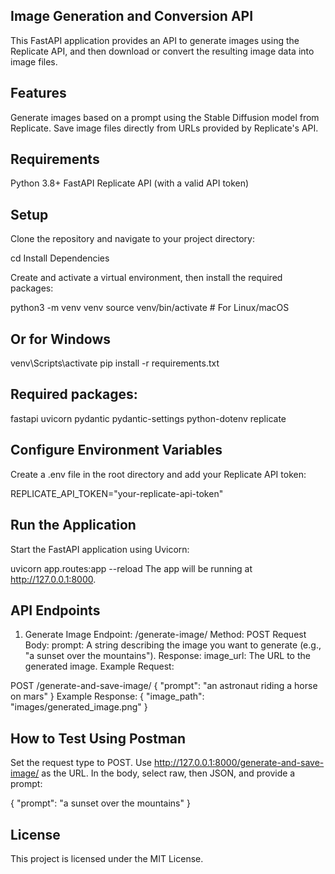 ## Image Generation and Conversion API
This FastAPI application provides an API to generate images using the Replicate API, and then download or convert the resulting image data into image files.

## Features
Generate images based on a prompt using the Stable Diffusion model from Replicate.
Save image files directly from URLs provided by Replicate's API.

## Requirements
Python 3.8+
FastAPI
Replicate API (with a valid API token)

## Setup
Clone the repository and navigate to your project directory:

cd <project-directory>
Install Dependencies

Create and activate a virtual environment, then install the required packages:

python3 -m venv venv
source venv/bin/activate  # For Linux/macOS
## Or for Windows
venv\Scripts\activate
pip install -r requirements.txt

## Required packages:

fastapi
uvicorn
pydantic
pydantic-settings
python-dotenv
replicate

## Configure Environment Variables
Create a .env file in the root directory and add your Replicate API token:

REPLICATE_API_TOKEN="your-replicate-api-token"

## Run the Application
Start the FastAPI application using Uvicorn:

uvicorn app.routes:app --reload
The app will be running at http://127.0.0.1:8000.

## API Endpoints
1. Generate Image
Endpoint: /generate-image/
Method: POST
Request Body:
prompt: A string describing the image you want to generate (e.g., "a sunset over the mountains").
Response:
image_url: The URL to the generated image.
Example Request:

POST /generate-and-save-image/
{
  "prompt": "an astronaut riding a horse on mars"
}
Example Response:
{
    "image_path": "images/generated_image.png"
}

## How to Test Using Postman
Set the request type to POST.
Use http://127.0.0.1:8000/generate-and-save-image/ as the URL.
In the body, select raw, then JSON, and provide a prompt:

{
  "prompt": "a sunset over the mountains"
}

## License
This project is licensed under the MIT License.
